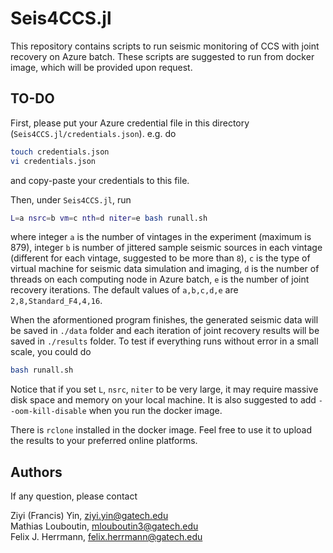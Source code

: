 # Seis4CCS.jl

This repository contains scripts to run seismic monitoring of CCS with joint recovery on Azure batch. These scripts are suggested to run from docker image, which will be provided upon request.

## TO-DO

First, please put your Azure credential file in this directory (`Seis4CCS.jl/credentials.json`). e.g. do

```bash
touch credentials.json
vi credentials.json
```

and copy-paste your credentials to this file.

Then, under `Seis4CCS.jl`, run

```bash
L=a nsrc=b vm=c nth=d niter=e bash runall.sh
```

where integer `a` is the number of vintages in the experiment (maximum is 879), integer `b` is number of jittered sample seismic sources in each vintage (different for each vintage, suggested to be more than `8`), `c` is the type of virtual machine for seismic data simulation and imaging, `d` is the number of threads on each computing node in Azure batch, `e` is the number of joint recovery iterations. The default values of `a,b,c,d,e` are `2,8,Standard_F4,4,16`.

When the aformentioned program finishes, the generated seismic data will be saved in `./data` folder and each iteration of joint recovery results will be saved in `./results` folder. To test if everything runs without error in a small scale, you could do

```bash
bash runall.sh
```

Notice that if you set `L`, `nsrc`, `niter` to be very large, it may require massive disk space and memory on your local machine. It is also suggested to add `--oom-kill-disable` when you run the docker image.

There is `rclone` installed in the docker image. Feel free to use it to upload the results to your preferred online platforms.

## Authors

If any question, please contact

Ziyi (Francis) Yin, ziyi.yin@gatech.edu    
Mathias Louboutin, mlouboutin3@gatech.edu    
Felix J. Herrmann, felix.herrmann@gatech.edu     